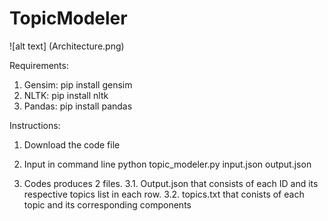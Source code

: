 # TopicModeler

![alt text] (Architecture.png)

Requirements:

1. Gensim: pip install gensim
2. NLTK: pip install nltk
3. Pandas: pip install pandas

Instructions:

1. Download the code file
2. Input in command line 
   python topic_modeler.py input.json output.json
   
3. Codes produces 2 files. 
  3.1. Output.json that consists of each ID and its respective topics list in each row. 
  3.2. topics.txt that conists of each topic and its corresponding components
